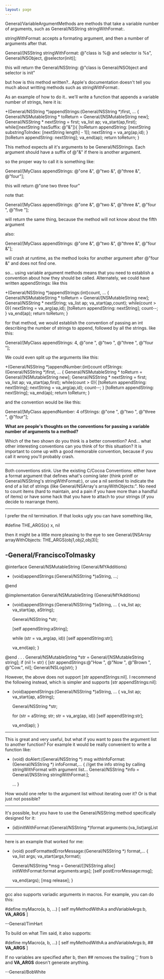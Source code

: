 ```yaml
---
layout: page
---
```


General/VariableArgumentMethods are methods that take a variable number of arguments, such as General/NSString stringWithFormat:.

stringWithFormat: accepts a formating argument, and then a number of arguments after that.

    
General/[NSString stringWithFormat: @"class is %@ and selector is %s", General/NSObject, @selector(init)];


this will return the General/NSString: @"class is General/NSObject and selector is init"

but how is this method written?.. Apple's documentation doesn't tell you much about writting methods such as stringWithFormat:.

As an example of how to do it.. we'll write a function that appends a variable number of strings, here it is:

    
+(General/NSString *)appendStrings:(General/NSString *)first, ... {
    General/NSMutableString * toReturn = General/[NSMutableString new];
    General/NSString * nextString = first;
    va_list ap;
    va_start(ap,first);
    while([nextString hasSuffix: @"&"]){
	[toReturn appendString: [nextString substringToIndex: [nextString length] - 1]];
	nextString = va_arg(ap,id);
    }
    [toReturn appendString: nextString];
    va_end(ap);
    return toReturn;
}


This method expects all it's arguments to be General/NSStrings.  Each argument should have a suffix of     @"&" if there is another argument.

so the proper way to call it is something like:
    
General/[MyClass appendStrings: @"one &", @"two &", @"three &", @"four"];

this will return @"one two three four"

note that:
    
General/[MyClass appendStrings: @"one &", @"two &", @"three &", @"four ", @"five "];

will return the same thing, because the method will not know about the fifth argument

also:
    
General/[MyClass appendStrings: @"one &", @"two &", @"three &", @"four &"];

will crash at runtime, as the method looks for another argument after     @"four &" and does not find one.


so... using variable argument methods means that you need to establish a convention about how they should be called.  Alternately, we could have written appendStrings: like this

    
+(General/NSString *)appendStrings:(int)count, ... {
    General/NSMutableString * toReturn = General/[NSMutableString new];
    General/NSString * nextString;
    va_list ap;
    va_start(ap,count);
    while(count > 0){
	nextString = va_arg(ap,id);
	[toReturn appendString: nextString];
	count--;
    }
    va_end(ap);
    return toReturn;
}


for that method, we would establish the convention of passing an int describing the number of strings to append, followed by all the strings.
like this:
    
General/[MyClass appendStrings: 4, @"one ", @"two ", @"three ", @"four "];


We could even split up the arguments like this:
    
+(General/NSString *)appendNumber:(int)count ofStrings:(General/NSString *)first, ... {
    General/NSMutableString * toReturn = General/[NSMutableString new];
    General/NSString * nextString = first;
    va_list ap;
    va_start(ap,first);
    while(count > 0){
	[toReturn appendString: nextString];
	nextString = va_arg(ap,id);
	count--;
    }
    [toReturn appendString: nextString];
    va_end(ap);
    return toReturn;
}


and the convention would be like this:
    
General/[MyClass appendNumber: 4 ofStrings: @"one ", @"two ", @"three ", @"four"];




**What are people's thoughts on the conventions for passing a variable number of arguments to a method?**

Which of the two shown do you think is a better convention?  And... what other interesting conventions can you think of for this situation?  It is important to come up with a good memorable convention, because if you call it wrong you'll probably crash.

----

Both conventions stink.  Use the existing C/Cocoa Conventions: either have a format argument that defines what's coming later (think printf or General/NSString's stringWithFormat:), or use a nil sentinel to indicate the end of a list of strings (like General/NSArray's arrayWithObjects:".  No need to count items (hard to maintain, and a pain if you have more than a handful of items) or have some hack that you have to attach to your strings (if you decide to rearrange them).

----

I prefer the nil termination.  If that looks ugly you can have something like,

#define THE_ARGS(x) x, nil

then it might be a little more pleasing to the eye to see General/[NSArray arrayWithObjects: THE_ARGS(obj1,obj2,obj3)];

-General/FranciscoTolmasky
----
    
@interface General/NSMutableString (General/MYAdditions)

- (void)appendStrings:(General/NSString *)aString, ...;

@end

@implementation General/NSMutableString (General/MYAdditions)

- (void)appendStrings:(General/NSString *)aString, ...
{
	va_list ap;
	va_start(ap, aString);
	
	General/NSString *str;
	
	[self appendString:aString];
	
	while (str = va_arg(ap, id))
		[self appendString:str];
	
	va_end(ap);
}

@end
.
.
.
	General/NSMutableString *str = General/[NSMutableString string];
	if (nil != str) {
		[str appendStrings:@"How ", @"Now ", @"Brown ", @"Cow.", nil];
		General/NSLog(str);
	}


However, the above does not support [str appendStrings:nil]. I recommend the following instead, which is simpler and supports [str appendStrings:nil]:

    
- (void)appendStrings:(General/NSString *)aString, ...
{
	va_list ap;
	va_start(ap, aString);
	
	General/NSString *str;
	
	for (str = aString; str; str = va_arg(ap, id))
		[self appendString:str];
	
	va_end(ap);
}


----

This is great and very useful, but what if you want to pass the argument list to another function?  For example it would be really convenient to write a function like:

    

- (void) doAlert:(General/NSString *) msg withInfoFormat:(General/NSString *) infoFormat,...
{
  //get the info string by calling stringWithFormat with argument list...
  General/NSString *info = General/[NSString stringWithFormat:<THE ARGUMENT LIST>];

  ...
}



How would one refer to the argument list without iterating over it?  Or is that just not possible?


----

It's possible, but you have to use the General/NSString method specifically designed for it:

    
- (id)initWithFormat:(General/NSString *)format arguments:(va_list)argList


----

here is an example that worked for me:

    
- (void) postFormattedErrorMessage:(General/NSString *) format,...
{
  va_list args;
  va_start(args,format);

  General/NSString *msg = General/[[NSString alloc] initWithFormat:format arguments:args];
  [self postErrorMessage:msg];
  
  va_end(args);
  [msg release];
}



----

gcc also supports variadic arguments in macros. For example, you can do this:

    
#define myMacro(a, b, ...) [ self myMethodWithA:a andVariableArgs:b, __VA_ARGS__ ]


--General/TimHart


To build on what Tim said, it also supports:

    
#define myMacro(a, b, ...) [ self myMethodWithA:a andVariableArgs:b, ## __VA_ARGS__ ]


If no variables are specified after b, then ## removes the trailing ',' from b and __VA_ARGS__ doesn't generate anything.

--General/BobWhite